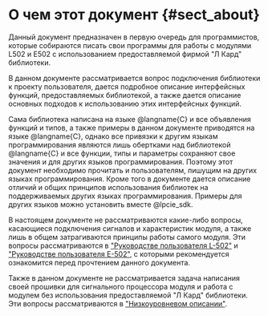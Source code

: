О чем этот документ {#sect_about}
==============================================================

Данный документ предназначен в первую очередь для программистов, которые собираются писать свои программы для работы с модулями L502 и E502 с использованием предоставляемой фирмой "Л Кард" библиотеки.

В данном документе рассматривается вопрос подключения библиотеки к проекту пользователя, дается подробное описание интерфейсных функций, предоставляемых библиотекой, а также дается описание основных подходов к использованию этих интерфейсных функций.

Сама библиотека написана на языке @langname{C} и все объявления функций и типов, а также примеры в данном документе приводятся на языке @langname{C}, однако все привязки к другим языкам программирования являются лишь обертками над библиотекой @langname{C} и все функции, типы и параметры сохраняют свое значения и для других языков программирования. Поэтому этот документ необходимо прочитать и пользователям, пишущим на других языках программирования. Кроме того в документе дается описание отличий и общих принципов использования библиотек на поддерживаемых других языках программирования. Примеры для других языков можно установить вместе @lpcie_sdk.

В настоящем документе не рассматриваются какие-либо вопросы, касающиеся подключения сигналов и характеристик модуля, а также лишь в общем затрагиваются принципы работы самого модуля. Эти вопросы рассматриваются в [\"Руководстве пользователя L-502\"](http://www.lcard.ru/download/l-502_users_guide.pdf) и [\"Руководстве пользователя E-502\"](http://www.lcard.ru/download/e-502_users_guide.pdf), с которыми рекомендуется ознакомится перед прочтением данного документа.

Также в данном документе не рассматривается задача написания своей прошивки для сигнального процессора модуля и работа с модулем без использования предоставляемой "Л Кард" библиотеки. Эти вопросы рассматриваются в [\"Низкоуровневом описании\"](http://www.lcard.ru/download/x502_low_level.pdf).
